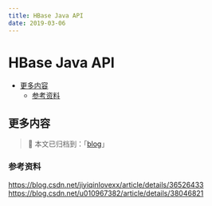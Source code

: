 ```yaml
---
title: HBase Java API
date: 2019-03-06
---
```


# HBase Java API

<!-- TOC depthFrom:2 depthTo:3 -->

- [更多内容](#更多内容)
    - [参考资料](#参考资料)

<!-- /TOC -->

## 更多内容

> :notebook: 本文已归档到：「[blog](https://github.com/dunwu/blog)」

### 参考资料

https://blog.csdn.net/jiyiqinlovexx/article/details/36526433
https://blog.csdn.net/u010967382/article/details/38046821
